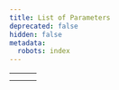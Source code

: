 ```yaml
---
title: List of Parameters
deprecated: false
hidden: false
metadata:
  robots: index
---
```

|    |    |    |
| :- | :- | :- |
|    |    |    |
|    |    |    |
